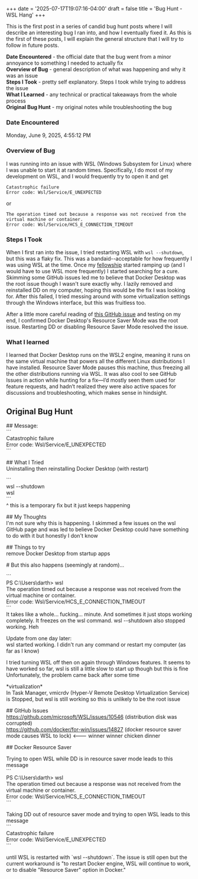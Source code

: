 +++
date = '2025-07-17T19:07:16-04:00'
draft = false
title = 'Bug Hunt - WSL Hang'
+++

This is the first post in a series of candid bug hunt posts where I will describe an interesting bug I ran into, and how I eventually fixed it. As this is the first of these posts, I will explain the general structure that I will try to follow in future posts.  

<!--more-->

**Date Encountered** - the official date that the bug went from a minor annoyance to something I needed to actually fix  
**Overview of Bug** - general description of what was happening and why it was an issue  
**Steps I Took** - pretty self explanatory. Steps I took while trying to address the issue  
**What I Learned** - any technical or practical takeaways from the whole process  
**Original Bug Hunt** - my original notes while troubleshooting the bug

### Date Encountered  
Monday, June 9, 2025, 4:55:12 PM

### Overview of Bug  
I was running into an issue with WSL (Windows Subsystem for Linux) where I was unable to start it at random times. Specifically, I do most of my development on WSL, and I would frequently try to open it and get  
```  
Catastrophic failure  
Error code: Wsl/Service/E_UNEXPECTED  
```  
or  
```
The operation timed out because a response was not received from the virtual machine or container.  
Error code: Wsl/Service/HCS_E_CONNECTION_TIMEOUT  
```  

### Steps I Took
When I first ran into the issue, I tried restarting WSL with `wsl --shutdown`, but this was a flaky fix. This was a bandaid--acceptable for how frequently I was using WSL at the time. Once my [fellowship](https://blog.alejandrovillate.com/posts/mlh-fellowship-journey/) started ramping up (and I would have to use WSL more frequently) I started searching for a cure. Skimming some GitHub issues led me to believe that Docker Desktop was the root issue though I wasn't sure exactly why. I lazily removed and reinstalled DD on my computer, hoping this would be the fix I was looking for. After this failed, I tried messing around with some virtualization settings through the Windows interface, but this was fruitless too. 

After a little more careful reading of [this GitHub issue](https://github.com/docker/for-win/issues/14827) and testing on my end, I confirmed Docker Desktop's Resource Saver Mode was the root issue. Restarting DD or disabling Resource Saver Mode resolved the issue.

### What I learned  
I learned that Docker Desktop runs on the WSL2 engine, meaning it runs on the same virtual machine that powers all the different Linux distributions I have installed. Resource Saver Mode pauses this machine, thus freezing all the other distributions running via WSL.  It was also cool to see GitHub Issues in action while hunting for a fix—I’d mostly seen them used for feature requests, and hadn’t realized they were also active spaces for discussions and troubleshooting, which makes sense in hindsight.

## Original Bug Hunt
\#\# Message:  
\`\`\`  
Catastrophic failure  
Error code: Wsl/Service/E_UNEXPECTED  
\`\`\`

\#\# What I Tried  
Uninstalling then reinstalling Docker Desktop (with restart)

\`\`\`  
wsl --shutdown  
wsl  
\`\`\`  
^ this is a temporary fix but it just keeps happening

\#\# My Thoughts  
I'm not sure why this is happening. I skimmed a few issues on the wsl GitHub page and was led to believe Docker Desktop could have something to do with it but honestly I don't know

\#\# Things to try  
remove Docker Desktop from startup apps

\# But this also happens (seemingly at random)...

\`\`\`  
PS C:\Users\darth> wsl  
The operation timed out because a response was not received from the virtual machine or container.  
Error code: Wsl/Service/HCS_E_CONNECTION_TIMEOUT  
\`\`\`  
It takes like a whole... fucking... minute. And sometimes it just stops working completely. It freezes on the wsl command. wsl --shutdown also stopped working. Heh

Update from one day later:  
wsl started working. I didn't run any command or restart my computer (as far as I know)

I tried turning WSL off then on again through Windows features. It seems to have worked so far, wsl is still a little slow to start up though but this is fine  
Unfortunately, the problem came back after some time

\*virtualization\*  
In Task Manager, vmicrdv (Hyper-V Remote Desktop Virtualization Service) is Stopped, but wsl is still working so this is unlikely to be the root issue

\#\# GitHub Issues  
https://github.com/microsoft/WSL/issues/10546  (distribution disk was corrupted)  
https://github.com/docker/for-win/issues/14827  (docker resource saver mode causes WSL to lock)  <--- winner winner chicken dinner

\#\# Docker Resource Saver

Trying to open WSL while DD is in resource saver mode leads to this message  
\`\`\`  
PS C:\Users\darth> wsl  
The operation timed out because a response was not received from the virtual machine or container.  
Error code: Wsl/Service/HCS_E_CONNECTION_TIMEOUT  
\`\`\`

Taking DD out of resource saver mode and trying to open WSL leads to this message  
\`\`\`  
Catastrophic failure  
Error code: Wsl/Service/E_UNEXPECTED  
\`\`\`

until WSL is restarted with \`wsl --shutdown\`. The issue is still open but the current workaround is "to restart Docker engine, WSL will continue to work, or to disable "Resource Saver" option in Docker."